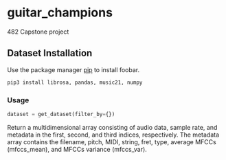 # guitar_champions
482 Capstone project

## Dataset Installation
Use the package manager [pip](https://pip.pypa.io/en/stable/) to install foobar.

```bash
pip3 install librosa, pandas, music21, numpy
```

### Usage
```python
dataset = get_dataset(filter_by={})
```
Return a multidimensional array consisting of audio data, sample rate, and metadata in the first, second, and third indices, respectively. The metadata array contains the filename, pitch, MIDI, string, fret, type, average MFCCs (mfccs_mean), and MFCCs variance (mfccs_var).
